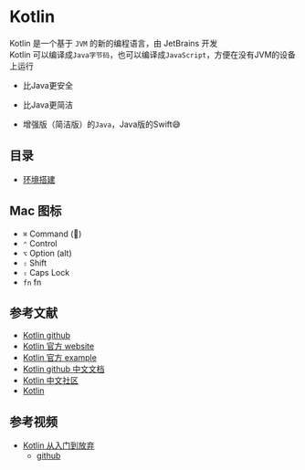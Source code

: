 # Kotlin

Kotlin 是一个基于 `JVM` 的新的编程语言，由 JetBrains 开发   
Kotlin 可以编译成`Java字节码`，也可以编译成`JavaScript`，方便在没有JVM的设备上运行    

- 比Java更安全
- 比Java更简洁

- 增强版（简洁版）的`Java`，Java版的Swift😅  

## 目录

- [环境搭建](环境搭建.md)

## Mac 图标

- `⌘` Command ()
- `⌃` Control
- `⌥` Option (alt)
- `⇧` Shift
- `⇪` Caps Lock
- `fn` fn

## 参考文献

- [Kotlin github](https://github.com/JetBrains/kotlin)  
- [Kotlin 官方 website](http://kotlinlang.org/)  
- [Kotlin 官方 example](https://try.kotlinlang.org/)  
- [Kotlin github 中文文档](https://github.com/huanglizhuo/kotlin-in-chinese)  
- [Kotlin 中文社区](http://kotlin.cn/)  
- [Kotlin](http://www.liying-cn.net/kotlin/docs/reference/)

## 参考视频

- [Kotlin 从入门到放弃](https://zhuanlan.zhihu.com/p/23101437)
  - [github](https://github.com/enbandari/Kotlin-Tutorials)
